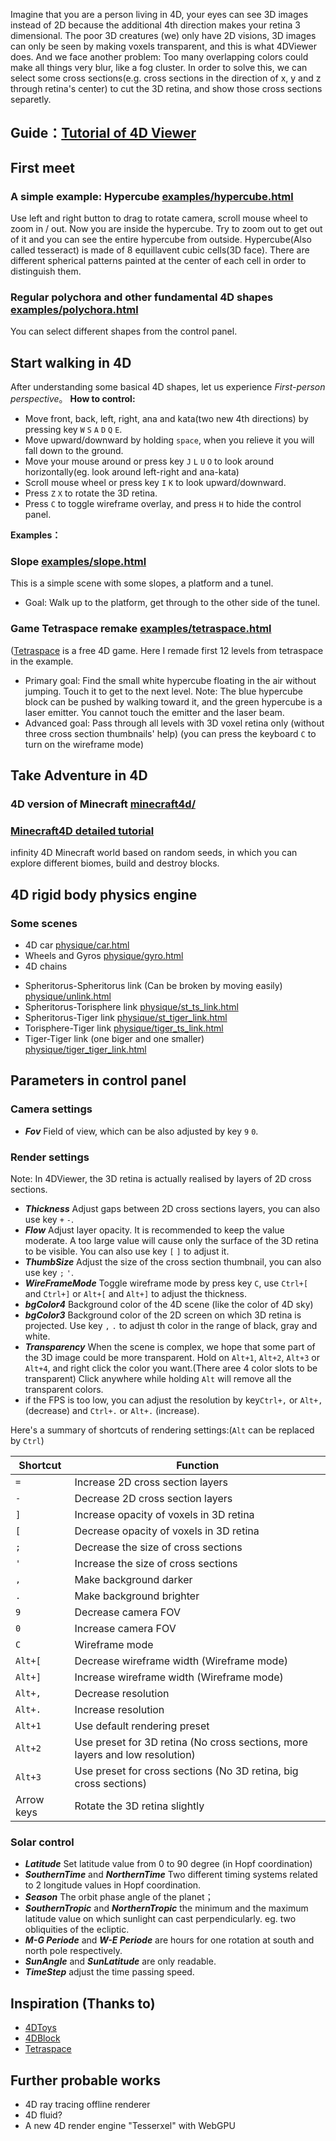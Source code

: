 Imagine that you are a person living in 4D, your eyes can see 3D images instead of 2D because the additional 4th direction makes your retina 3 dimensional.
The poor 3D creatures (we) only have 2D visions, 3D images can only be seen by making voxels transparent, and this is what 4DViewer does. And we face another problem: Too many overlapping colors could make all things very blur, like a fog cluster. In order to solve this, we can select some cross sections(e.g. cross sections in the direction of x, y and z through retina's center) to cut the 3D retina, and show those cross sections separetly.

## Guide：[Tutorial of 4D Viewer](https://wxyhly.github.io/programs/4dviewertutorial_en.html)

## First meet

### A simple example: Hypercube [examples/hypercube.html](https://wxyhly.github.io/4dViewer/examples/hypercube.html?en)

Use left and right button to drag to rotate camera, scroll mouse wheel to zoom in / out. Now you are inside the hypercube. Try to zoom out to get out of it and you can see the entire hypercube from outside.
Hypercube(Also called tesseract) is made of 8 equillavent cubic cells(3D face). There are different spherical patterns painted at the center of each cell in order to distinguish them.

### Regular polychora and other fundamental 4D shapes [examples/polychora.html](https://wxyhly.github.io/4dViewer/examples/polychora.html?en)

You can select different shapes from the control panel.

## Start walking in 4D

After understanding some basical 4D shapes, let us experience *First-person perspective*。
**How to control:** 
- Move front, back, left, right, ana and kata(two new 4th directions) by pressing key `W` `S` `A` `D` `Q` `E`.
- Move upward/downward by holding `space`, when you relieve it you will fall down to the ground.
- Move your mouse around or press key `J` `L` `U` `O` to look around horizontally(eg. look around left-right and ana-kata)
- Scroll mouse wheel or press key `I` `K` to look upward/downward.
- Press `Z` `X` to rotate the 3D retina.
- Press `C` to toggle wireframe overlay, and press `H` to hide the control panel.

**Examples：**

### Slope [examples/slope.html](https://wxyhly.github.io/4dViewer/examples/slope.html?en)

This is a simple scene with some slopes, a platform and a tunel.
- Goal: Walk up to the platform, get through to the other side of the tunel.

### Game Tetraspace remake [examples/tetraspace.html](https://wxyhly.github.io/4dViewer/examples/tetraspace.html?en)
([Tetraspace](https://rantonels.itch.io/brane) is a free 4D game. Here I remade first 12 levels from tetraspace in the example.

+ Primary goal: Find the small white hypercube floating in the air without jumping. Touch it to get to the next level. Note: The blue hypercube block can be pushed by walking toward it, and the green hypercube is a laser emitter. You cannot touch the emitter and the laser beam.
+ Advanced goal: Pass through all levels with 3D voxel retina only (without three cross section thumbnails' help)  (you can press the keyboard `C` to turn on the wireframe mode)

## Take Adventure in 4D

### 4D version of Minecraft [minecraft4d/](https://wxyhly.github.io/4dViewer/minecraft4d/?en)

### [Minecraft4D detailed tutorial](https://wxyhly.github.io/programs/mc4tutorial.html)

infinity 4D Minecraft world based on random seeds, in which you can explore different biomes, build and destroy blocks.

## 4D rigid body physics engine

### Some scenes

- 4D car [physique/car.html](https://wxyhly.github.io/4dViewer/physique/car.html?en)
- Wheels and Gyros [physique/gyro.html](https://wxyhly.github.io/4dViewer/physique/gyro.html?en)
- 4D chains
 + Spheritorus-Spheritorus link (Can be broken by moving easily) [physique/unlink.html](https://wxyhly.github.io/4dViewer/physique/unlink.html?en)
 + Spheritorus-Torisphere link [physique/st_ts_link.html](https://wxyhly.github.io/4dViewer/physique/st_ts_link.html?en)
 + Spheritorus-Tiger link [physique/st_tiger_link.html](https://wxyhly.github.io/4dViewer/physique/st_tiger_link.html?en)
 + Torisphere-Tiger link [physique/tiger_ts_link.html](https://wxyhly.github.io/4dViewer/physique/tiger_ts_link.html?en)
 + Tiger-Tiger link (one biger and one smaller) [physique/tiger_tiger_link.html](https://wxyhly.github.io/4dViewer/physique/tiger_tiger_link.html?en)

## Parameters in control panel
### Camera settings
- ***Fov***  Field of view, which can be also adjusted by key `9` `0`.

### Render settings

Note: In 4DViewer, the 3D retina is actually realised by layers of 2D cross sections.
- ***Thickness***  Adjust gaps between 2D cross sections layers, you can also use key `+` `-`.
- ***Flow***  Adjust layer opacity. It is recommended to keep the value moderate. A too large value will cause only the surface of the 3D retina to be visible. You can also use key `[` `]` to adjust it.
- ***ThumbSize***  Adjust the size of the cross section thumbnail, you can also use key `;` `'`.
- ***WireFrameMode***  Toggle wireframe mode by press key `C`, use `Ctrl+[` and `Ctrl+]` or `Alt+[` and `Alt+]` to adjust the thickness.
- ***bgColor4***  Background color of the 4D scene (like the color of 4D sky)
- ***bgColor3***  Background color of the 2D screen on which 3D retina is projected. Use key `,` `.` to adjust th color in the range of black, gray and white.
- ***Transparency***  When the scene is complex, we hope that some part of the 3D image could be more transparent. Hold on `Alt+1`, `Alt+2`, `Alt+3` or `Alt+4`, and right click the color you want.(There aree 4 color slots to be transparent) Click anywhere while holding `Alt` will remove all the transparent colors.
- if the FPS is too low, you can adjust the resolution by key`Ctrl+,` or `Alt+,` (decrease) and `Ctrl+.` or `Alt+.` (increase).

Here's a summary of shortcuts of rendering settings:(`Alt` can be replaced by `Ctrl`)

|Shortcut|Function|
|-----|-----|
|`=`   |Increase 2D cross section layers|
|`-`   |Decrease 2D cross section layers|
|`]`   |Increase opacity of voxels in 3D retina|
|`[`   |Decrease opacity of voxels in 3D retina|
|`;`   |Decrease the size of cross sections|
|`'`   |Increase the size of cross sections|
|`,`   |Make background darker|
|`.`   |Make background brighter|
|`9`   |Decrease camera FOV|
|`0`   |Increase camera FOV|
|`C`   |Wireframe mode|
|`Alt+[`   |Decrease wireframe width (Wireframe mode)|
|`Alt+]`   |Increase wireframe width (Wireframe mode)|
|`Alt+,`   |Decrease resolution|
|`Alt+.`   |Increase resolution|
|`Alt+1`   |Use default rendering preset|
|`Alt+2`   |Use preset for 3D retina (No cross sections, more layers and low resolution)|
|`Alt+3`   |Use preset for cross sections (No 3D retina, big cross sections)|
|Arrow keys   |Rotate the 3D retina slightly|

### Solar control

- ***Latitude*** Set latitude value from 0 to 90 degree (in Hopf coordination)
- ***SouthernTime*** and ***NorthernTime*** Two different timing systems related to 2 longitude values in Hopf coordination. 
- ***Season*** The orbit phase angle of the planet；
- ***SouthernTropic*** and ***NorthernTropic*** 
the minimum and the maximum latitude value on which sunlight can cast perpendicularly. eg. two obliquities of the ecliptic.
- ***M-G Periode***  and ***W-E Periode*** are hours for one rotation at south and north pole respectively.
- ***SunAngle*** and ***SunLatitude*** are only readable.
- ***TimeStep*** adjust the time passing speed.

## Inspiration (Thanks to)
- [4DToys](http://4dtoys.com/)
- [4DBlock](http://www.urticator.net/blocks/)
- [Tetraspace](https://rantonels.itch.io/brane)

## Further probable works

- 4D ray tracing offline renderer
- 4D fluid?
- A new 4D render engine "Tesserxel" with WebGPU